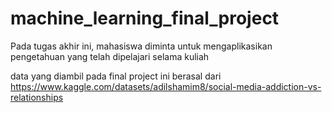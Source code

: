 # machine_learning_final_project
Pada tugas akhir ini, mahasiswa diminta untuk mengaplikasikan pengetahuan yang telah dipelajari selama kuliah

data yang diambil pada final project ini berasal dari https://www.kaggle.com/datasets/adilshamim8/social-media-addiction-vs-relationships